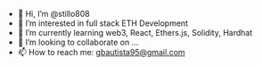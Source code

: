 - 👋 Hi, I’m @stillo808
- 👀 I’m interested in full stack ETH Development
- 🌱 I’m currently learning web3, React, Ethers.js, Solidity, Hardhat
- 💞️ I’m looking to collaborate on ...
- 📫 How to reach me: gbautista95@gmail.com

<!---
stillo808/stillo808 is a ✨ special ✨ repository because its `README.md` (this file) appears on your GitHub profile.
You can click the Preview link to take a look at your changes.
--->
